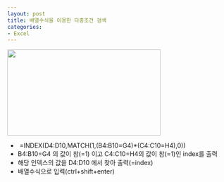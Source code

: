 ```yaml
---
layout: post
title: 배열수식을 이용한 다중조건 검색
categories:
- Excel
---
```

<p><a href="http://xzero.co.kr/wp-content/uploads/2017/05/array.png"><img class=" wp-image-1125 alignleft" src="{{ site.baseurl }}/assets/array-300x169.png" alt="" width="348" height="196" /></a></p>

<ul>
<li> =INDEX(D4:D10,MATCH(1,(B4:B10=G4)*(C4:C10=H4),0))</li>
<li>B4:B10=G4 의 값이 참(=1) 이고 C4:C10=H4의 값이 참(=1)인 index를 출력</li>
<li>해당 인덱스의 값을 D4:D10 에서 찾아 출력(=index)</li>
<li>배열수식으로 입력(ctrl+shift+enter)</li>
</ul>
